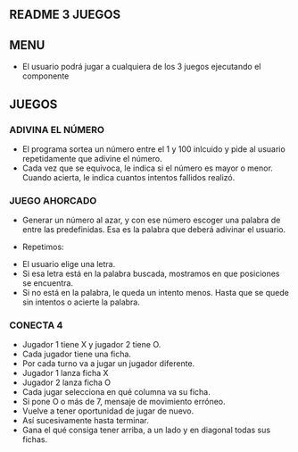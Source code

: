 ## README 3 JUEGOS

## MENU

- El usuario podrá jugar a cualquiera de los 3 juegos ejecutando el componente

## JUEGOS

### **ADIVINA EL NÚMERO**

- El programa sortea un número entre el 1 y 100 inlcuido y pide al usuario repetidamente que adivine el número.
- Cada vez que se equivoca, le indica si el número es mayor o menor. Cuando acierta, le indica cuantos intentos fallidos realizó.

### **JUEGO AHORCADO**

- Generar un número al azar, y con ese número escoger una palabra de entre las predefinidas. Esa es la palabra que deberá adivinar el usuario.

* Repetimos:

- El usuario elige una letra.
- Si esa letra está en la palabra buscada, mostramos en que posiciones se encuentra.
- Si no está en la palabra, le queda un intento menos.
  Hasta que se quede sin intentos o acierte la palabra.

### **CONECTA 4**

- Jugador 1 tiene X y jugador 2 tiene O.
- Cada jugador tiene una ficha.
- Por cada turno va a jugar un jugador diferente.
- Jugador 1 lanza ficha X
- Jugador 2 lanza ficha O
- Cada jugar selecciona en qué columna va su ficha.
- Si pone O o más de 7, mensaje de movimiento erróneo.
- Vuelve a tener oportunidad de jugar de nuevo.
- Así sucesivamente hasta terminar.
- Gana el qué consiga tener arriba, a un lado y en diagonal todas sus fichas.
